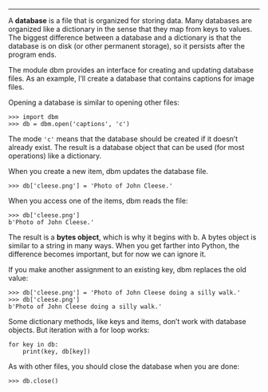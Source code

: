 ---------

A <span>**database**</span> is a file that is organized for storing data. Many databases are organized like a dictionary in the sense that they map from keys to values. The biggest difference between a database and a dictionary is that the database is on disk (or other permanent storage), so it persists after the program ends.

The module <span>dbm</span> provides an interface for creating and updating database files. As an example, I’ll create a database that contains captions for image files.

Opening a database is similar to opening other files:

    >>> import dbm
    >>> db = dbm.open('captions', 'c')

The mode `'c'` means that the database should be created if it doesn’t already exist. The result is a database object that can be used (for most operations) like a dictionary.

When you create a new item, <span>dbm</span> updates the database file.

    >>> db['cleese.png'] = 'Photo of John Cleese.'

When you access one of the items, <span>dbm</span> reads the file:

    >>> db['cleese.png']
    b'Photo of John Cleese.'

The result is a <span>**bytes object**</span>, which is why it begins with <span>b</span>. A bytes object is similar to a string in many ways. When you get farther into Python, the difference becomes important, but for now we can ignore it.

If you make another assignment to an existing key, <span>dbm</span> replaces the old value:

    >>> db['cleese.png'] = 'Photo of John Cleese doing a silly walk.'
    >>> db['cleese.png']
    b'Photo of John Cleese doing a silly walk.'

Some dictionary methods, like <span>keys</span> and <span>items</span>, don’t work with database objects. But iteration with a <span>for</span> loop works:

    for key in db:
        print(key, db[key])

As with other files, you should close the database when you are done:

    >>> db.close()

